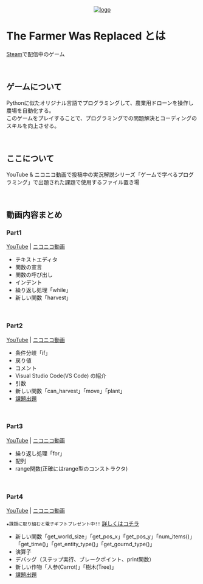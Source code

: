 <div align="center">
  <a href="https://github.com/janbocloud/TheFarmerWasReplaced/">
    <img alt="logo" src="https://cdn.akamai.steamstatic.com/steam/apps/2060160/header.jpg?t=1686987020">
  </a>
</div>

# The Farmer Was Replaced とは
[Steam](https://store.steampowered.com/app/2060160/The_Farmer_Was_Replaced/)で配信中のゲーム  

<br>

## ゲームについて
Pythonに似たオリジナル言語でプログラミングして、農業用ドローンを操作し農場を自動化する。  
このゲームをプレイすることで、プログラミングでの問題解決とコーディングのスキルを向上させる。  

<br>

## ここについて
YouTube & ニコニコ動画で投稿中の実況解説シリーズ「ゲームで学べるプログラミング」で出題された課題で使用するファイル置き場

<br>

## 動画内容まとめ
### Part1
[YouTube](https://youtu.be/L2w_2EiWEYU) | [ニコニコ動画](https://www.nicovideo.jp/watch/sm42389234)
- テキストエディタ
- 関数の宣言
- 関数の呼び出し
- インデント
- 繰り返し処理「while」
- 新しい関数「harvest」

<br>

### Part2
[YouTube](https://youtu.be/uue81ewXKeA) | [ニコニコ動画](https://www.nicovideo.jp/watch/sm42409722)
- 条件分岐「if」
- 戻り値
- コメント
- Visual Studio Code(VS Code) の紹介
- 引数
- 新しい関数「can_harvest」「move」「plant」
- [課題出題](https://github.com/janbocloud/TheFarmerWasReplaced/blob/main/part2_assignment.py)

<br>

### Part3
[YouTube](https://youtu.be/xxUYTdcDyvA) | [ニコニコ動画](https://www.nicovideo.jp/watch/sm42436938)
- 繰り返し処理「for」
- 配列
- range関数(正確にはrange型のコンストラクタ)

<br>

### Part4
[YouTube](https://youtu.be/9pQB-6ZokjY) | [ニコニコ動画](https://www.nicovideo.jp/watch/sm42465742)

`★課題に取り組むと電子ギフトプレゼント中!!` [詳しくはコチラ](https://youtu.be/cu0MCoSslDY)
- 新しい関数「get_world_size」「get_pos_x」「get_pos_y」「num_items()」「get_time()」「get_entity_type()」「get_gournd_type()」
- 演算子
- デバッグ（ステップ実行、ブレークポイント、print関数）
- 新しい作物「人参(Carrot)」「樹木(Tree)」
- [課題出題](https://github.com/janbocloud/TheFarmerWasReplaced/blob/main/part4_assignment.py)
